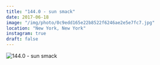 ```yaml
---
title: "144.0 - sun smack"
date: 2017-06-18
image: "/img/photo/0c9edd165e22b8522f6246ae2e5e7fc7.jpg"
location: "New York, New York"
instagram: true
draft: false
---
```


![144.0 - sun smack](/img/photo/0c9edd165e22b8522f6246ae2e5e7fc7.jpg)
